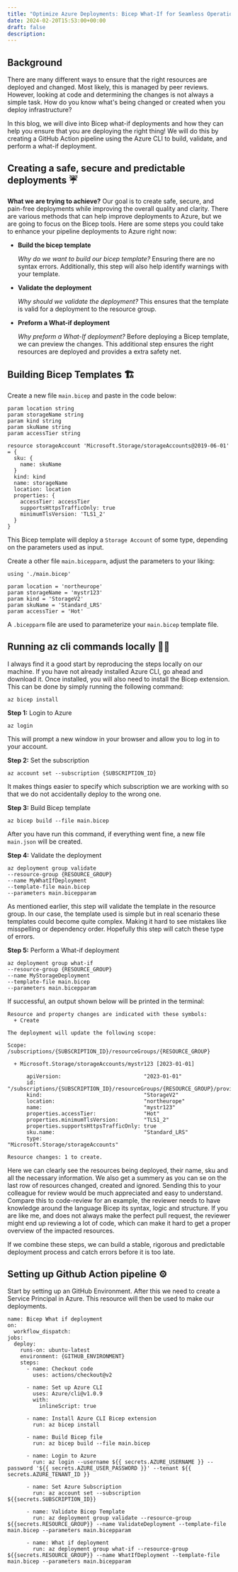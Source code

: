 ```yaml
---
title: "Optimize Azure Deployments: Bicep What-If for Seamless Operations"
date: 2024-02-20T15:53:00+00:00
draft: false
description: 
---
```


## Background 
There are many different ways to ensure that the right resources are deployed and changed. Most likely, this is managed by peer reviews. However, looking at code and determining the changes is not always a simple task. How do you know what's being changed or created when you deploy infrastructure?

In this blog, we will dive into Bicep what-if deployments and how they can help you ensure that you are deploying the right thing! We will do this by creating a GitHub Action pipeline using the Azure CLI to build, validate, and perform a what-if deployment.


## Creating a safe, secure and predictable deployments ☔

__What we are trying to achieve?__
Our goal is to create safe, secure, and pain-free deployments while improving the overall quality and clarity. There are various methods that can help improve deployments to Azure, but we are going to focus on the Bicep tools. Here are some steps you could take to enhance your pipeline deployments to Azure right now:
- __Build the bicep template__

  *Why do we want to build our bicep template?* Ensuring there are no syntax errors. Additionally, this step will also help identify warnings with your template.
- __Validate the deployment__

  *Why should we validate the deployment?* This ensures that the template is valid for a deployment to the resource group. 
- __Preform a What-if deployment__

  *Why preform a What-If deployment?* Before deploying a Bicep template, we can preview the changes. This additional step ensures the right resources are deployed and provides a extra safety net.
 
## Building Bicep Templates 🏗️

Create a new file `main.bicep` and paste in the code below:
```
param location string
param storageName string
param kind string
param skuName string
param accessTier string

resource storageAccount 'Microsoft.Storage/storageAccounts@2019-06-01' = {
  sku: {
    name: skuName
  }
  kind: kind
  name: storageName
  location: location
  properties: {
    accessTier: accessTier
    supportsHttpsTrafficOnly: true
    minimumTlsVersion: 'TLS1_2'
  }
}
```
This Bicep template will deploy a `Storage Account` of some type, depending on the parameters used as input. 

Create a other file `main.bicepparm`, adjust the parameters to your liking:
```
using './main.bicep'

param location = 'northeurope'
param storageName = 'mystr123'
param kind = 'StorageV2'
param skuName = 'Standard_LRS'
param accessTier = 'Hot'
```
A `.bicepparm` file are used to parameterize your `main.bicep` template file.

## Running az cli commands locally 🏃‍♂️
I always find it a good start by reproducing the steps locally on our machine. If you have not already installed Azure CLI, go ahead and download it. Once installed, you will also need to install the Bicep extension. This can be done by simply running the following command:

```
az bicep install
```
__Step 1:__ Login to Azure

```
az login
```
This will prompt a new window in your browser and allow you to log in to your account.

__Step 2:__ Set the subscription
```
az account set --subscription {SUBSCRIPTION_ID} 
```
It makes things easier to specify which subscription we are working with so that we do not accidentally deploy to the wrong one.

__Step 3:__ Build Bicep template 
```
az bicep build --file main.bicep
```
After you have run this command, if everything went fine, a new file `main.json` will be created.


__Step 4:__ Validate the deployment
```
az deployment group validate 
--resource-group {RESOURCE_GROUP} 
--name MyWhatIfDeployment 
--template-file main.bicep 
--parameters main.bicepparam
```
As mentioned earlier, this step will validate the template in the resource group. In our case, the template used is simple but in real scenario these templates could become quite complex. Making it hard to see mistakes like misspelling or dependency order. Hopefully this step will catch these type of errors.


__Step 5:__ Perform a What-if deployment
```
az deployment group what-if 
--resource-group {RESOURCE_GROUP} 
--name MyStorageDeployment 
--template-file main.bicep 
--parameters main.bicepparam
```
If successful, an output shown below will be printed in the terminal:
```
Resource and property changes are indicated with these symbols:
  + Create
  
The deployment will update the following scope:

Scope: /subscriptions/{SUBSCRIPTION_ID}/resourceGroups/{RESOURCE_GROUP}

  + Microsoft.Storage/storageAccounts/mystr123 [2023-01-01]

      apiVersion:                          "2023-01-01"
      id:                                  "/subscriptions/{SUBSCRIPTION_ID}/resourceGroups/{RESOURCE_GROUP}/providers/Microsoft.Storage/storageAccounts/mystr123"
      kind:                                "StorageV2"
      location:                            "northeurope"
      name:                                "mystr123"
      properties.accessTier:               "Hot"
      properties.minimumTlsVersion:        "TLS1_2"
      properties.supportsHttpsTrafficOnly: true
      sku.name:                            "Standard_LRS"
      type:                                "Microsoft.Storage/storageAccounts"

Resource changes: 1 to create.
```
Here we can clearly see the resources being deployed, their name, sku and all the necessary information. We also get a summery as you can se on the last row of resources changed, created and ignored. Sending this to your colleague for review would be much appreciated and easy to understand. Compare this to code-review for an example, the reviewer needs to have knowledge around the language Bicep its syntax, logic and structure. If you are like me, and does not always make the perfect pull request, the reviewer might end up reviewing a lot of code, which can make it hard to get a proper overview of the impacted resources. 

If we combine these steps, we can build a stable, rigorous and predictable deployment process and catch errors before it is too late.

## Setting up Github Action pipeline ⚙️
Start by setting up an GitHub Environment. After this we need to create a Service Principal in Azure. This resource will then be used to make our deployments.


```
name: Bicep What if deployment
on:
  workflow_dispatch:
jobs:
  deploy:
    runs-on: ubuntu-latest
    environment: {GITHUB_ENVIRONMENT}
    steps:
      - name: Checkout code
        uses: actions/checkout@v2
      
      - name: Set up Azure CLI
        uses: Azure/cli@v1.0.9
        with:
          inlineScript: true
          
      - name: Install Azure CLI Bicep extension
        run: az bicep install
      
      - name: Build Bicep file
        run: az bicep build --file main.bicep

      - name: Login to Azure
        run: az login --username ${{ secrets.AZURE_USERNAME }} --password '${{ secrets.AZURE_USER_PASSWORD }}' --tenant ${{ secrets.AZURE_TENANT_ID }}

      - name: Set Azure Subscription
        run: az account set --subscription ${{secrets.SUBSCRIPTION_ID}}
      
      - name: Validate Bicep Template
        run: az deployment group validate --resource-group ${{secrets.RESOURCE_GROUP}} --name ValidateDeployment --template-file main.bicep --parameters main.bicepparam

      - name: What if deployment
        run: az deployment group what-if --resource-group ${{secrets.RESOURCE_GROUP}} --name WhatIfDeployment --template-file main.bicep --parameters main.bicepparam
```